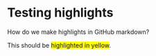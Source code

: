 # Testing highlights

How do we make highlights in GitHub markdown?

This should be <span style="background-color:yellow">highlighted in yellow</span>.
